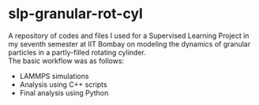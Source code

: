 # slp-granular-rot-cyl

A repository of codes and files I used for a Supervised Learning Project in my seventh semester at IIT Bombay on modeling the dynamics of granular particles in a partly-filled rotating cylinder. \
The basic workflow was as follows:
 - LAMMPS simulations
 - Analysis using C++ scripts
 - Final analysis using Python
